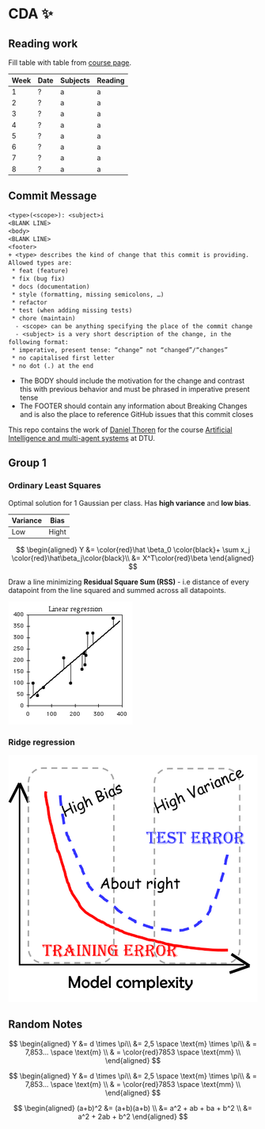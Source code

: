 # CDA :sparkles:

## Reading work

Fill table with table from [course page](http://www2.imm.dtu.dk/courses/02582/).

|Week|Date|Subjects|Reading|
|-|-|-|-|
|1|?|a|a|
|2|?|a|a|
|3|?|a|a|
|4|?|a|a|
|5|?|a|a|
|6|?|a|a|
|7|?|a|a|
|8|?|a|a|




## Commit Message
```
<type>(<scope>): <subject>i
<BLANK LINE>
<body>
<BLANK LINE>
<footer>
+ <type> describes the kind of change that this commit is providing. Allowed types are:
 * feat (feature)
 * fix (bug fix)
 * docs (documentation)
 * style (formatting, missing semicolons, …)
 * refactor
 * test (when adding missing tests)
 * chore (maintain)
  - <scope> can be anything specifying the place of the commit change
  - <subject> is a very short description of the change, in the following format:
 * imperative, present tense: “change” not “changed”/“changes”
 * no capitalised first letter
 * no dot (.) at the end
```
- The BODY should include the motivation for the change and contrast this with previous behavior and must be phrased in imperative present tense
- The FOOTER should contain any information about Breaking Changes and is also the place to reference GitHub issues that this commit closes

This repo contains the work of [Daniel Thoren](https://github.com/DannyDannyDanny) for the course [Artificial Intelligence and multi-agent systems](http://kurser.dtu.dk/course/02285) at DTU.


## Group 1

### Ordinary Least Squares

Optimal solution for 1 Gaussian per class. Has **high variance** and **low bias**.

|Variance|Bias|
|--|--|
|Low|Hight|

$$
\begin{aligned}
Y &=  \color{red}\hat \beta_0 \color{black}+ \sum x_j \color{red}\hat\beta_j\color{black}\\
  &= X^T\color{red}\beta
\end{aligned}
$$

Draw a line minimizing **Residual Square Sum (RSS)** - i.e distance of every datapoint from the line squared and summed across all datapoints.

![linreg](figs/linreg.png)

### Ridge regression

![linreg](figs/biasvar.png)


## Random Notes

$$
\begin{aligned}
Y &= d \times \pi\\
  &= 2,5 \space \text{m} \times \pi\\
  & = 7,853... \space \text{m} \\
  & = \color{red}7853 \space \text{mm} \\
\end{aligned}
$$

$$
\begin{aligned}
Y &= d \times \pi\\
  &= 2,5 \space \text{m} \times \pi\\
  & = 7,853... \space \text{m} \\
  & = \color{red}7853 \space \text{mm} \\
\end{aligned}
$$

$$
\begin{aligned}
(a+b)^2 &= (a+b)(a+b)           \\
        &= a^2 + ab + ba + b^2  \\
        &= a^2 + 2ab + b^2  
\end{aligned}
$$
